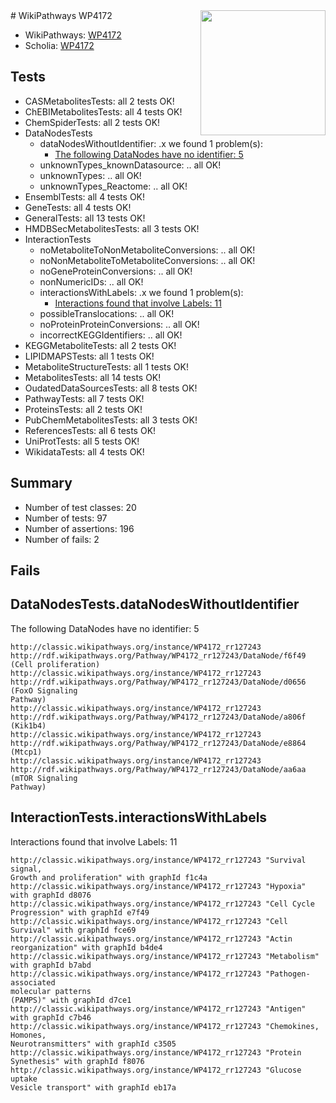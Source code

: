 <img style="float: right; width: 200px" src="https://upload.wikimedia.org/wikipedia/commons/thumb/8/83/Wplogo_with_text_500.png/640px-Wplogo_with_text_500.png" />
# WikiPathways WP4172

* WikiPathways: [WP4172](https://wikipathways.org/pathways/WP4172)
* Scholia: [WP4172](https://scholia.toolforge.org/wikipathways/WP4172)
## Tests
* CASMetabolitesTests: all 2 tests OK!
* ChEBIMetabolitesTests: all 4 tests OK!
* ChemSpiderTests: all 2 tests OK!
* DataNodesTests
    * dataNodesWithoutIdentifier: .x we found 1 problem(s):
        * [The following DataNodes have no identifier: 5](#d2d32fa4)
    * unknownTypes_knownDatasource: .. all OK!
    * unknownTypes: .. all OK!
    * unknownTypes_Reactome: .. all OK!
* EnsemblTests: all 4 tests OK!
* GeneTests: all 4 tests OK!
* GeneralTests: all 13 tests OK!
* HMDBSecMetabolitesTests: all 3 tests OK!
* InteractionTests
    * noMetaboliteToNonMetaboliteConversions: .. all OK!
    * noNonMetaboliteToMetaboliteConversions: .. all OK!
    * noGeneProteinConversions: .. all OK!
    * nonNumericIDs: .. all OK!
    * interactionsWithLabels: .x we found 1 problem(s):
        * [Interactions found that involve Labels: 11](#fe97a8b9)
    * possibleTranslocations: .. all OK!
    * noProteinProteinConversions: .. all OK!
    * incorrectKEGGIdentifiers: .. all OK!
* KEGGMetaboliteTests: all 2 tests OK!
* LIPIDMAPSTests: all 1 tests OK!
* MetaboliteStructureTests: all 1 tests OK!
* MetabolitesTests: all 14 tests OK!
* OudatedDataSourcesTests: all 8 tests OK!
* PathwayTests: all 7 tests OK!
* ProteinsTests: all 2 tests OK!
* PubChemMetabolitesTests: all 3 tests OK!
* ReferencesTests: all 6 tests OK!
* UniProtTests: all 5 tests OK!
* WikidataTests: all 4 tests OK!


## Summary

* Number of test classes: 20
* Number of tests: 97
* Number of assertions: 196
* Number of fails: 2

## Fails

<a name="d2d32fa4" />

## DataNodesTests.dataNodesWithoutIdentifier

The following DataNodes have no identifier: 5
```
http://classic.wikipathways.org/instance/WP4172_rr127243 http://rdf.wikipathways.org/Pathway/WP4172_rr127243/DataNode/f6f49 (Cell proliferation)
http://classic.wikipathways.org/instance/WP4172_rr127243 http://rdf.wikipathways.org/Pathway/WP4172_rr127243/DataNode/d0656 (FoxO Signaling
Pathway)
http://classic.wikipathways.org/instance/WP4172_rr127243 http://rdf.wikipathways.org/Pathway/WP4172_rr127243/DataNode/a806f (Kik1b4)
http://classic.wikipathways.org/instance/WP4172_rr127243 http://rdf.wikipathways.org/Pathway/WP4172_rr127243/DataNode/e8864 (Mtcp1)
http://classic.wikipathways.org/instance/WP4172_rr127243 http://rdf.wikipathways.org/Pathway/WP4172_rr127243/DataNode/aa6aa (mTOR Signaling
Pathway)
```

<a name="fe97a8b9" />

## InteractionTests.interactionsWithLabels

Interactions found that involve Labels: 11
```
http://classic.wikipathways.org/instance/WP4172_rr127243 "Survival signal,
Growth and proliferation" with graphId f1c4a
http://classic.wikipathways.org/instance/WP4172_rr127243 "Hypoxia" with graphId d8076
http://classic.wikipathways.org/instance/WP4172_rr127243 "Cell Cycle Progression" with graphId e7f49
http://classic.wikipathways.org/instance/WP4172_rr127243 "Cell Survival" with graphId fce69
http://classic.wikipathways.org/instance/WP4172_rr127243 "Actin reorganization" with graphId b4de4
http://classic.wikipathways.org/instance/WP4172_rr127243 "Metabolism" with graphId b7abd
http://classic.wikipathways.org/instance/WP4172_rr127243 "Pathogen-associated
molecular patterns
(PAMPS)" with graphId d7ce1
http://classic.wikipathways.org/instance/WP4172_rr127243 "Antigen" with graphId c7b46
http://classic.wikipathways.org/instance/WP4172_rr127243 "Chemokines, 
Homones, 
Neurotransmitters" with graphId c3505
http://classic.wikipathways.org/instance/WP4172_rr127243 "Protein Synethesis" with graphId f8076
http://classic.wikipathways.org/instance/WP4172_rr127243 "Glucose uptake
Vesicle transport" with graphId eb17a
```

